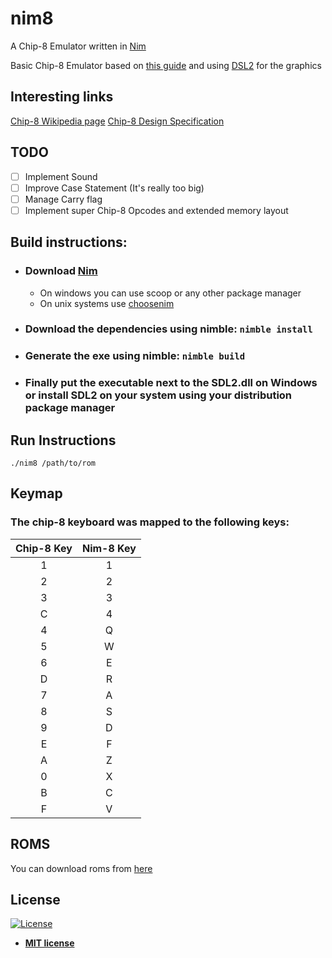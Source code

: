 # nim8

A Chip-8 Emulator written in [Nim](https://nim-lang.org)

Basic Chip-8 Emulator based on [this guide](https://multigesture.net/articles/how-to-write-an-emulator-chip-8-interpreter/) and using [DSL2](https://wiki.libsdl.org/Introduction) for the graphics

## Interesting links

[Chip-8 Wikipedia page](https://en.wikipedia.org/wiki/CHIP-8)
[Chip-8 Design Specification](http://www.cs.columbia.edu/~sedwards/classes/2016/4840-spring/designs/Chip8.pdf)

## TODO

- [ ]  Implement Sound
- [ ]  Improve Case Statement (It's really too big)
- [ ]  Manage Carry flag
- [ ]  Implement super Chip-8 Opcodes and extended memory layout 

## Build instructions:

- ### Download [Nim](https://nim-lang.org)
  - On windows you can use scoop or any other package manager
  - On unix systems use [choosenim](https://github.com/dom96/choosenim)
- ### Download the dependencies using nimble: ```nimble install```
- ### Generate the exe using nimble: ```nimble build```
- ### Finally put the executable next to the SDL2.dll on Windows or install SDL2 on your system using your distribution package manager

## Run Instructions

```shell
./nim8 /path/to/rom
```

## Keymap

### The chip-8 keyboard was mapped to the following keys:

| Chip-8 Key | Nim-8 Key |
|:----------:|:---------:|
| 1          | 1         |
| 2          | 2         |
| 3          | 3         |
| C          | 4         |
| 4          | Q         |
| 5          | W         |
| 6          | E         |
| D          | R         |
| 7          | A         |
| 8          | S         |
| 9          | D         |
| E          | F         |
| A          | Z         |
| 0          | X         |
| B          | C         |
| F          | V         |

## ROMS
You can download roms from [here](https://johnearnest.github.io/chip8Archive/)

## License

[![License](http://img.shields.io/:license-mit-blue.svg?style=flat-square)](http://badges.mit-license.org)

- **[MIT license](http://opensource.org/licenses/mit-license.php)**
